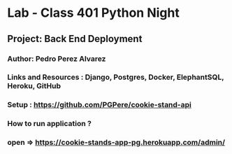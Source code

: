 # Lab - Class 401 Python Night

## Project: Back End Deployment

### Author: Pedro Perez Alvarez

### Links and Resources : Django, Postgres, Docker, ElephantSQL, Heroku, GitHub

### Setup : <https://github.com/PGPere/cookie-stand-api>

### How to run application ?

### open => <https://cookie-stands-app-pg.herokuapp.com/admin/>